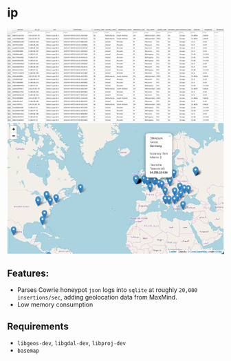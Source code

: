 # ip
![screenshot](screenshot.png)
![screenshot2](screenshot2.png)

## Features:
- Parses Cowrie honeypot `json` logs into `sqlite` at roughly `20,000
  insertions/sec`, adding geolocation data from MaxMind.
- Low memory consumption 

## Requirements
- `libgeos-dev`, `libgdal-dev`, `libproj-dev`
- `basemap`
